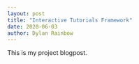 ```yaml
---
layout: post
title: "Interactive Tutorials Framework"
date: 2020-06-03
author: Dylan Rainbow
---
```


This is my project blogpost.
